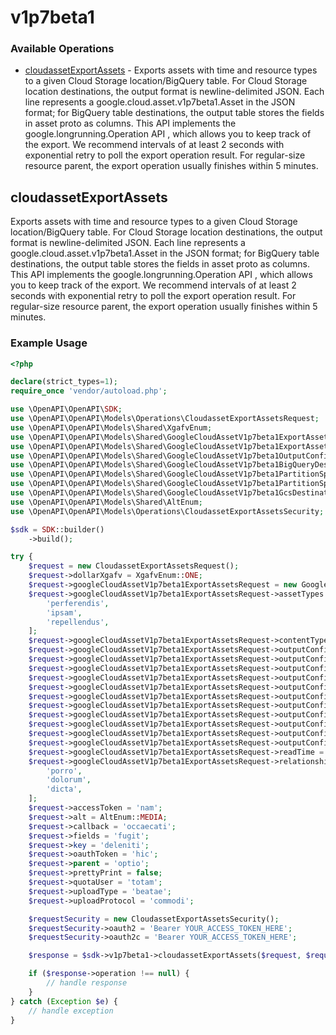 # v1p7beta1

### Available Operations

* [cloudassetExportAssets](#cloudassetexportassets) - Exports assets with time and resource types to a given Cloud Storage location/BigQuery table. For Cloud Storage location destinations, the output format is newline-delimited JSON. Each line represents a google.cloud.asset.v1p7beta1.Asset in the JSON format; for BigQuery table destinations, the output table stores the fields in asset proto as columns. This API implements the google.longrunning.Operation API , which allows you to keep track of the export. We recommend intervals of at least 2 seconds with exponential retry to poll the export operation result. For regular-size resource parent, the export operation usually finishes within 5 minutes.

## cloudassetExportAssets

Exports assets with time and resource types to a given Cloud Storage location/BigQuery table. For Cloud Storage location destinations, the output format is newline-delimited JSON. Each line represents a google.cloud.asset.v1p7beta1.Asset in the JSON format; for BigQuery table destinations, the output table stores the fields in asset proto as columns. This API implements the google.longrunning.Operation API , which allows you to keep track of the export. We recommend intervals of at least 2 seconds with exponential retry to poll the export operation result. For regular-size resource parent, the export operation usually finishes within 5 minutes.

### Example Usage

```php
<?php

declare(strict_types=1);
require_once 'vendor/autoload.php';

use \OpenAPI\OpenAPI\SDK;
use \OpenAPI\OpenAPI\Models\Operations\CloudassetExportAssetsRequest;
use \OpenAPI\OpenAPI\Models\Shared\XgafvEnum;
use \OpenAPI\OpenAPI\Models\Shared\GoogleCloudAssetV1p7beta1ExportAssetsRequest;
use \OpenAPI\OpenAPI\Models\Shared\GoogleCloudAssetV1p7beta1ExportAssetsRequestContentTypeEnum;
use \OpenAPI\OpenAPI\Models\Shared\GoogleCloudAssetV1p7beta1OutputConfig;
use \OpenAPI\OpenAPI\Models\Shared\GoogleCloudAssetV1p7beta1BigQueryDestination;
use \OpenAPI\OpenAPI\Models\Shared\GoogleCloudAssetV1p7beta1PartitionSpec;
use \OpenAPI\OpenAPI\Models\Shared\GoogleCloudAssetV1p7beta1PartitionSpecPartitionKeyEnum;
use \OpenAPI\OpenAPI\Models\Shared\GoogleCloudAssetV1p7beta1GcsDestination;
use \OpenAPI\OpenAPI\Models\Shared\AltEnum;
use \OpenAPI\OpenAPI\Models\Operations\CloudassetExportAssetsSecurity;

$sdk = SDK::builder()
    ->build();

try {
    $request = new CloudassetExportAssetsRequest();
    $request->dollarXgafv = XgafvEnum::ONE;
    $request->googleCloudAssetV1p7beta1ExportAssetsRequest = new GoogleCloudAssetV1p7beta1ExportAssetsRequest();
    $request->googleCloudAssetV1p7beta1ExportAssetsRequest->assetTypes = [
        'perferendis',
        'ipsam',
        'repellendus',
    ];
    $request->googleCloudAssetV1p7beta1ExportAssetsRequest->contentType = GoogleCloudAssetV1p7beta1ExportAssetsRequestContentTypeEnum::RELATIONSHIP;
    $request->googleCloudAssetV1p7beta1ExportAssetsRequest->outputConfig = new GoogleCloudAssetV1p7beta1OutputConfig();
    $request->googleCloudAssetV1p7beta1ExportAssetsRequest->outputConfig->bigqueryDestination = new GoogleCloudAssetV1p7beta1BigQueryDestination();
    $request->googleCloudAssetV1p7beta1ExportAssetsRequest->outputConfig->bigqueryDestination->dataset = 'quo';
    $request->googleCloudAssetV1p7beta1ExportAssetsRequest->outputConfig->bigqueryDestination->force = false;
    $request->googleCloudAssetV1p7beta1ExportAssetsRequest->outputConfig->bigqueryDestination->partitionSpec = new GoogleCloudAssetV1p7beta1PartitionSpec();
    $request->googleCloudAssetV1p7beta1ExportAssetsRequest->outputConfig->bigqueryDestination->partitionSpec->partitionKey = GoogleCloudAssetV1p7beta1PartitionSpecPartitionKeyEnum::PARTITION_KEY_UNSPECIFIED;
    $request->googleCloudAssetV1p7beta1ExportAssetsRequest->outputConfig->bigqueryDestination->separateTablesPerAssetType = false;
    $request->googleCloudAssetV1p7beta1ExportAssetsRequest->outputConfig->bigqueryDestination->table = 'at';
    $request->googleCloudAssetV1p7beta1ExportAssetsRequest->outputConfig->gcsDestination = new GoogleCloudAssetV1p7beta1GcsDestination();
    $request->googleCloudAssetV1p7beta1ExportAssetsRequest->outputConfig->gcsDestination->uri = 'https://wonderful-investor.net';
    $request->googleCloudAssetV1p7beta1ExportAssetsRequest->outputConfig->gcsDestination->uriPrefix = 'quod';
    $request->googleCloudAssetV1p7beta1ExportAssetsRequest->readTime = 'esse';
    $request->googleCloudAssetV1p7beta1ExportAssetsRequest->relationshipTypes = [
        'porro',
        'dolorum',
        'dicta',
    ];
    $request->accessToken = 'nam';
    $request->alt = AltEnum::MEDIA;
    $request->callback = 'occaecati';
    $request->fields = 'fugit';
    $request->key = 'deleniti';
    $request->oauthToken = 'hic';
    $request->parent = 'optio';
    $request->prettyPrint = false;
    $request->quotaUser = 'totam';
    $request->uploadType = 'beatae';
    $request->uploadProtocol = 'commodi';

    $requestSecurity = new CloudassetExportAssetsSecurity();
    $requestSecurity->oauth2 = 'Bearer YOUR_ACCESS_TOKEN_HERE';
    $requestSecurity->oauth2c = 'Bearer YOUR_ACCESS_TOKEN_HERE';

    $response = $sdk->v1p7beta1->cloudassetExportAssets($request, $requestSecurity);

    if ($response->operation !== null) {
        // handle response
    }
} catch (Exception $e) {
    // handle exception
}
```
